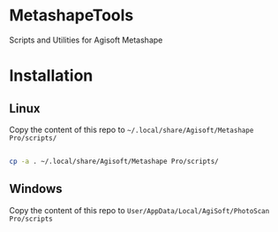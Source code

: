 # MetashapeTools
Scripts and Utilities for Agisoft Metashape



# Installation

## Linux

Copy the content of this repo to `~/.local/share/Agisoft/Metashape Pro/scripts/`

```bash

cp -a . ~/.local/share/Agisoft/Metashape Pro/scripts/

```

## Windows

Copy the content of this repo to `User/AppData/Local/AgiSoft/PhotoScan Pro/scripts`




